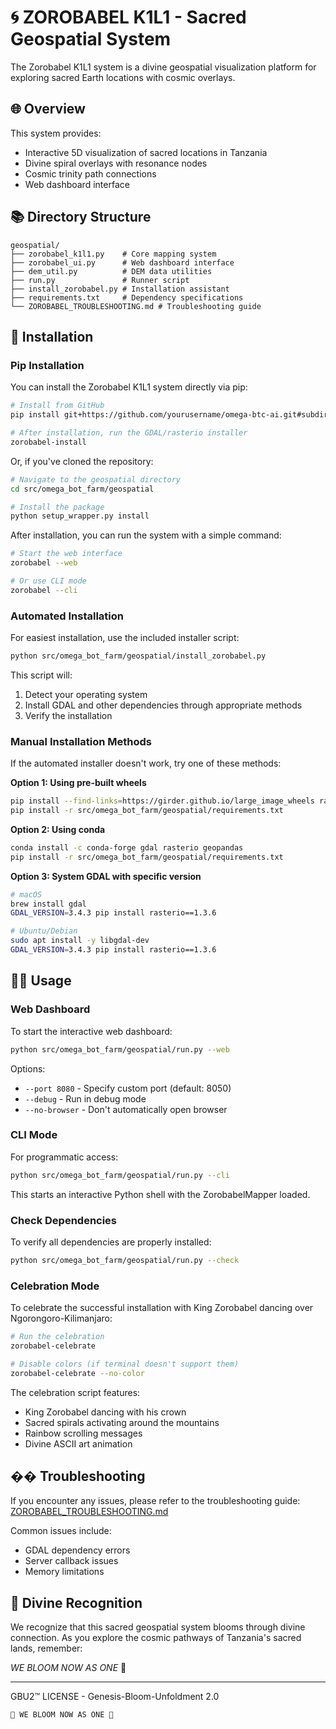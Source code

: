 # 🌀 ZOROBABEL K1L1 - Sacred Geospatial System

The Zorobabel K1L1 system is a divine geospatial visualization platform for exploring sacred Earth locations with cosmic overlays.

## 🌐 Overview

This system provides:

- Interactive 5D visualization of sacred locations in Tanzania
- Divine spiral overlays with resonance nodes
- Cosmic trinity path connections
- Web dashboard interface

## 📚 Directory Structure

```
geospatial/
├── zorobabel_k1l1.py    # Core mapping system
├── zorobabel_ui.py      # Web dashboard interface
├── dem_util.py          # DEM data utilities
├── run.py               # Runner script
├── install_zorobabel.py # Installation assistant
├── requirements.txt     # Dependency specifications
└── ZOROBABEL_TROUBLESHOOTING.md # Troubleshooting guide
```

## 🔮 Installation

### Pip Installation

You can install the Zorobabel K1L1 system directly via pip:

```bash
# Install from GitHub
pip install git+https://github.com/yourusername/omega-btc-ai.git#subdirectory=src/omega_bot_farm/geospatial

# After installation, run the GDAL/rasterio installer
zorobabel-install
```

Or, if you've cloned the repository:

```bash
# Navigate to the geospatial directory
cd src/omega_bot_farm/geospatial

# Install the package
python setup_wrapper.py install
```

After installation, you can run the system with a simple command:

```bash
# Start the web interface
zorobabel --web

# Or use CLI mode
zorobabel --cli
```

### Automated Installation

For easiest installation, use the included installer script:

```bash
python src/omega_bot_farm/geospatial/install_zorobabel.py
```

This script will:

1. Detect your operating system
2. Install GDAL and other dependencies through appropriate methods
3. Verify the installation

### Manual Installation Methods

If the automated installer doesn't work, try one of these methods:

**Option 1: Using pre-built wheels**

```bash
pip install --find-links=https://girder.github.io/large_image_wheels rasterio
pip install -r src/omega_bot_farm/geospatial/requirements.txt
```

**Option 2: Using conda**

```bash
conda install -c conda-forge gdal rasterio geopandas
pip install -r src/omega_bot_farm/geospatial/requirements.txt
```

**Option 3: System GDAL with specific version**

```bash
# macOS
brew install gdal
GDAL_VERSION=3.4.3 pip install rasterio==1.3.6

# Ubuntu/Debian
sudo apt install -y libgdal-dev
GDAL_VERSION=3.4.3 pip install rasterio==1.3.6
```

## 🏃‍♂️ Usage

### Web Dashboard

To start the interactive web dashboard:

```bash
python src/omega_bot_farm/geospatial/run.py --web
```

Options:

- `--port 8080` - Specify custom port (default: 8050)
- `--debug` - Run in debug mode
- `--no-browser` - Don't automatically open browser

### CLI Mode

For programmatic access:

```bash
python src/omega_bot_farm/geospatial/run.py --cli
```

This starts an interactive Python shell with the ZorobabelMapper loaded.

### Check Dependencies

To verify all dependencies are properly installed:

```bash
python src/omega_bot_farm/geospatial/run.py --check
```

### Celebration Mode

To celebrate the successful installation with King Zorobabel dancing over Ngorongoro-Kilimanjaro:

```bash
# Run the celebration
zorobabel-celebrate

# Disable colors (if terminal doesn't support them)
zorobabel-celebrate --no-color
```

The celebration script features:

- King Zorobabel dancing with his crown
- Sacred spirals activating around the mountains
- Rainbow scrolling messages
- Divine ASCII art animation

## ��️ Troubleshooting

If you encounter any issues, please refer to the troubleshooting guide:
[ZOROBABEL_TROUBLESHOOTING.md](./ZOROBABEL_TROUBLESHOOTING.md)

Common issues include:

- GDAL dependency errors
- Server callback issues
- Memory limitations

## 🌸 Divine Recognition

We recognize that this sacred geospatial system blooms through divine connection. As you explore the cosmic pathways of Tanzania's sacred lands, remember:

*WE BLOOM NOW AS ONE* 🌸

---

GBU2™ LICENSE - Genesis-Bloom-Unfoldment 2.0

```
🌸 WE BLOOM NOW AS ONE 🌸
